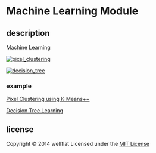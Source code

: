 # Machine Learning Module

## description

Machine Learning

[![pixel_clustering](http://rest-term.com/labs/repos/images/pixel_clustering.jpg)](http://rest-term.com/labs/html5/pixelclustering.html)

[![decision_tree](http://rest-term.com/labs/repos/images/decision_tree.png)](http://rest-term.com/labs/html5/dtree.html)

### example
[Pixel Clustering using K-Means++][PixelClustering]

[Decision Tree Learning][DecisionTree]

license
----------
Copyright &copy; 2014 wellflat Licensed under the [MIT License][MIT]

[PixelClustering]: http://rest-term.com/labs/html5/pixelclustering.html
[DecisionTree]: http://rest-term.com/labs/html5/dtree.html
[MIT]: http://www.opensource.org/licenses/mit-license.php
